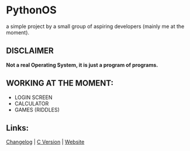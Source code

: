 # PythonOS
a simple project by a small group of aspiring developers (mainly me at the moment).

## DISCLAIMER 
**Not a real Operating System, it is just a program of programs.**

## WORKING AT THE MOMENT:
- LOGIN SCREEN
- CALCULATOR
- GAMES (RIDDLES)

## Links:
[Changelog](https://github.com/Modularizable/PythonOS/blob/main/changelog.md) |
[C Version](https://github.com/Modularizable/PythonOS/blob/program-c/Computer/COS.c) |
[Website](https://github.com/Modularizable/PythonOS)
